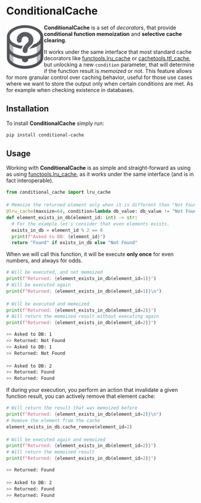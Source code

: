 # ConditionalCache
<img alt="ConditionalCache" title="ConditionalCache" src="https://raw.githubusercontent.com/Eric-Canas/ConditionalCache/main/resources/logo.png" width="20%" align="left">

**ConditionalCache** is a set of _decorators_, that provide **conditional function memoization** and **selective cache clearing**.

It works under the same interface that most standard cache decorators like [functools.lru_cache](https://docs.python.org/es/3/library/functools.html#functools.lru_cache) or [cachetools.ttl_cache](https://cachetools.readthedocs.io/en/latest/#cachetools.TTLCache), but unlocking a new `condition` parameter, that will determine if the function result is _memoized_ or not. This feature allows for more granular control over caching behavior, useful for those use cases where we want to store the output only when certain conditions are met. As for example when checking existence in databases.

## Installation

To install **ConditionalCache** simply run:

```bash
pip install conditional-cache
```

## Usage
Working with **ConditionalCache** is as simple and straight-forward as using as using [functools.lru_cache](https://docs.python.org/es/3/library/functools.html#functools.lru_cache), as it works under the same interface (and is in fact interoperable).

```python
from conditional_cache import lru_cache

# Memoize the returned element only when it is different than "Not Found"
@lru_cache(maxsize=64, condition=lambda db_value: db_value != "Not Found")
def element_exists_in_db(element_id: int) -> str:
  # For the example let's consider that even elements exists.
  exists_in_db = element_id % 2 == 0
  print(f"Asked to DB: {element_id}")
  return "Found" if exists_in_db else "Not Found"
```

When we will call this function, it will be execute **only once** for even numbers, and always for odds.

```python
# Will be executed, and not memoized
print(f"Returned: {element_exists_in_db(element_id=1)}")
# Will be executed again
print(f"Returned: {element_exists_in_db(element_id=1)}\n")

# Will be executed and memoized
print(f"Returned: {element_exists_in_db(element_id=2)}")
# Will return the memoized result without executing again
print(f"Returned: {element_exists_in_db(element_id=2)}")
```

```bash
>> Asked to DB: 1
>> Returned: Not Found
>> Asked to DB: 1
>> Returned: Not Found

>> Asked to DB: 2
>> Returned: Found
>> Returned: Found
```

If during your execution, you perform an action that invalidate a given function result, you can actively remove that element cache:

```python
# Will return the result that was memoized before
print(f"Returned: {element_exists_in_db(element_id=2)}\n")
# Remove the element from the cache
element_exists_in_db.cache_remove(element_id=2)

# Will be executed again and memoized
print(f"Returned: {element_exists_in_db(element_id=2)}")
# Will return the memoized result
print(f"Returned: {element_exists_in_db(element_id=2)}")
```

```bash
>> Returned: Found

>> Asked to DB: 2
>> Returned: Found
>> Returned: Found
```
